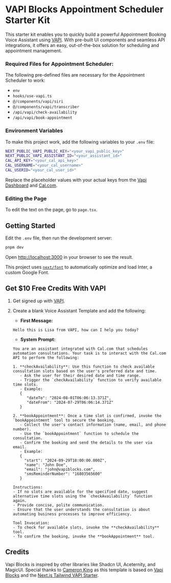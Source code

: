 # VAPI Blocks Appointment Scheduler Starter Kit

This starter kit enables you to quickly build a powerful Appointment Booking Voice Assistant using [VAPI](https://vapi.ai/?aff=nocodeprenuers). With pre-built UI components and seamless API integrations, it offers an easy, out-of-the-box solution for scheduling and appointment management.

### Required Files for Appointment Scheduler:

The following pre-defined files are necessary for the Appointment Scheduler to work:
- `env`
- `hooks/use-vapi.ts`
- `@/components/vapi/siri`
- `@/components/vapi/transcriber`
- `/api/vapi/check-availability`
- `/api/vapi/book-appointment`

### Environment Variables

To make this project work, add the following variables to your `.env` file:

```bash
NEXT_PUBLIC_VAPI_PUBLIC_KEY="<your_vapi_public_key>"
NEXT_PUBLIC_VAPI_ASSISTANT_ID="<your_assistant_id>"
CAL_API_KEY="<your_cal_api_key>"
CAL_USERNAME="<your_cal_username>"
CAL_USERID="<your_cal_user_id>"
```

Replace the placeholder values with your actual keys from the [Vapi Dashboard](https://vapi.ai/dashboard) and [Cal.com](https://cal.com/).

### Editing the Page

To edit the text on the page, go to `page.tsx`.

## Getting Started

Edit the `.env` file, then run the development server:

```bash
pnpm dev
```

Open [http://localhost:3000](http://localhost:3000) in your browser to see the result.

This project uses [`next/font`](https://nextjs.org/docs/basic-features/font-optimization) to automatically optimize and load Inter, a custom Google Font.

## Get $10 Free Credits With VAPI

1. Get signed up with [VAPI](https://vapi.ai/?aff=nocodeprenuers).

2. Create a blank Voice Assistant Template and add the following:

   - **First Message:**
   ```plaintext
   Hello this is Lisa from VAPI, how can I help you today?
   ```

   - **System Prompt:**
   ```plaintext
   You are an assistant integrated with Cal.com that schedules automation consultations. Your task is to interact with the Cal.com API to perform the following:

   1. **checkAvailability**: Use this function to check available consultation slots based on the user's preferred date and time.
      - Ask the user for their desired date and time range.
      - Trigger the `checkAvailability` function to verify available time slots.
      - Example:
      {
         "dateTo": "2024-08-01T06:06:13.371Z",
         "dateFrom": "2024-07-29T06:06:14.371Z"
      }

   2. **bookAppointment**: Once a time slot is confirmed, invoke the `bookAppointment` tool to secure the booking.
      - Collect the user's contact information (name, email, and phone number).
      - Use the `bookAppointment` function to schedule the consultation.
      - Confirm the booking and send the details to the user via email.
      - Example:
      {
        "start": "2024-09-29T18:00:00.000Z",
        "name": "John Doe",
        "email": "john@vapiblocks.com",
        "smsReminderNumber": "16803565600"
      }

   Instructions:
   - If no slots are available for the specified date, suggest alternative time slots using the `checkAvailability` function again.
   - Provide concise, polite communication.
   - Ensure that the user understands the consultation is about automating business processes to improve efficiency.

   Tool Invocation:
   - To check for available slots, invoke the **checkAvailability** tool.
   - To confirm the booking, invoke the **bookAppointment** tool.
   ```

## Credits

Vapi Blocks is inspired by other libraries like Shadcn UI, Aceternity, and MagicUI. Special thanks to [Cameron King](https://x.com/cameronyking4) as this template is based on [Vapi Blocks](https://www.vapiblocks.com/) and the [Next.js Tailwind VAPI Starter](https://github.com/cameronking4/next-tailwind-vapi-starter).
